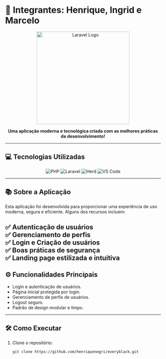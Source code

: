 # 🚀 Integrantes: Henrique, Ingrid e Marcelo

<p align="center">
  <img src="https://raw.githubusercontent.com/laravel/art/master/logo-lockup/5%20SVG/2%20CMYK/1%20Full%20Color/laravel-logolockup-cmyk-red.svg" width="300" alt="Laravel Logo">
</p>

<p align="center">
  <b>Uma aplicação moderna e tecnológica criada com as melhores práticas de desenvolvimento!</b>
</p>

---

## 💻 Tecnologias Utilizadas

<p align="center">
  <img src="https://img.shields.io/badge/PHP-777BB4?style=for-the-badge&logo=php&logoColor=white" alt="PHP">
  <img src="https://img.shields.io/badge/Laravel-FF2D20?style=for-the-badge&logo=laravel&logoColor=white" alt="Laravel">
  <img src="https://img.shields.io/badge/Herd-000000?style=for-the-badge&logo=laravel&logoColor=white" alt="Herd">
  <img src="https://img.shields.io/badge/VS%20Code-007ACC?style=for-the-badge&logo=visual-studio-code&logoColor=white" alt="VS Code">
</p>

---

## 📚 Sobre a Aplicação

Esta aplicação foi desenvolvida para proporcionar uma experiência de uso moderna, segura e eficiente. Alguns dos recursos incluem:

✅ **Autenticação de usuários**  
✅ **Gerenciamento de perfis**  
✅ **Login e Criação de usuários**  
✅ **Boas práticas de segurança**  
✅ **Landing page estilizada e intuitiva**
---

## ⚙️ Funcionalidades Principais

- Login e autenticação de usuários.
- Página inicial protegida por login.
- Gerenciamento de perfis de usuários.
- Logout seguro.
- Padrão de design modular e limpo.

---

## 🛠️ Como Executar

1. Clone o repositório:
   ```bash
   git clone https://github.com/henriquenegri/everyblack.git
